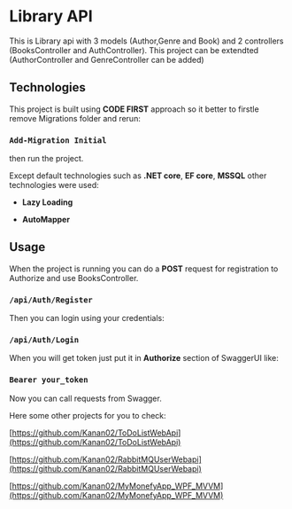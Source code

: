 # Library API

This is Library api with 3 models (Author,Genre and Book) and 2 controllers (BooksController and AuthController).
This project can be extendted (AuthorController and GenreController can be added) 

## Technologies

This project is built using **CODE FIRST** approach so it better to firstle remove Migrations folder
and rerun:
### `Add-Migration Initial`

then run the project.


Except default technologies such as **.NET core**, **EF core**, **MSSQL** other technologies were used:

- **Lazy Loading** 

- **AutoMapper** 

## Usage

When the project is running you can do a **POST** request for registration to Authorize and use BooksController.
### `/api/Auth/Register`

Then you can login using your credentials:
### `/api/Auth/Login`

When you will get token just put it in **Authorize** section of SwaggerUI like:

### `Bearer your_token`

Now you can call requests from Swagger.


Here some other projects for you to check:

[https://github.com/Kanan02/ToDoListWebApi](https://github.com/Kanan02/ToDoListWebApi)  

[https://github.com/Kanan02/RabbitMQUserWebapi](https://github.com/Kanan02/RabbitMQUserWebapi)  

[https://github.com/Kanan02/MyMonefyApp_WPF_MVVM](https://github.com/Kanan02/MyMonefyApp_WPF_MVVM)  

